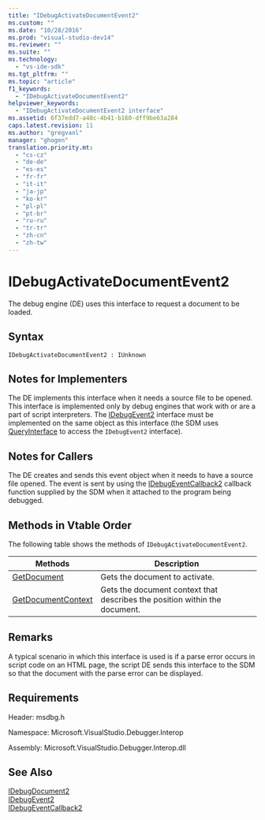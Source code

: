 ```yaml
---
title: "IDebugActivateDocumentEvent2"
ms.custom: ""
ms.date: "10/28/2016"
ms.prod: "visual-studio-dev14"
ms.reviewer: ""
ms.suite: ""
ms.technology: 
  - "vs-ide-sdk"
ms.tgt_pltfrm: ""
ms.topic: "article"
f1_keywords: 
  - "IDebugActivateDocumentEvent2"
helpviewer_keywords: 
  - "IDebugActivateDocumentEvent2 interface"
ms.assetid: 6f37edd7-a48c-4b41-b160-dff9be63a284
caps.latest.revision: 11
ms.author: "gregvanl"
manager: "ghogen"
translation.priority.mt: 
  - "cs-cz"
  - "de-de"
  - "es-es"
  - "fr-fr"
  - "it-it"
  - "ja-jp"
  - "ko-kr"
  - "pl-pl"
  - "pt-br"
  - "ru-ru"
  - "tr-tr"
  - "zh-cn"
  - "zh-tw"
---
```

# IDebugActivateDocumentEvent2
The debug engine (DE) uses this interface to request a document to be loaded.  
  
## Syntax  
  
```  
IDebugActivateDocumentEvent2 : IUnknown  
```  
  
## Notes for Implementers  
 The DE implements this interface when it needs a source file to be opened. This interface is implemented only by debug engines that work with or are a part of script interpreters. The [IDebugEvent2](../../../extensibility/debugger/reference/idebugevent2.md) interface must be implemented on the same object as this interface (the SDM uses [QueryInterface](../Topic/QueryInterface.md) to access the `IDebugEvent2` interface).  
  
## Notes for Callers  
 The DE creates and sends this event object when it needs to have a source file opened. The event is sent by using the [IDebugEventCallback2](../../../extensibility/debugger/reference/idebugeventcallback2.md) callback function supplied by the SDM when it attached to the program being debugged.  
  
## Methods in Vtable Order  
 The following table shows the methods of `IDebugActivateDocumentEvent2`.  
  
|Methods|Description|  
|-------------|-----------------|  
|[GetDocument](../../../extensibility/debugger/reference/idebugactivatedocumentevent2-getdocument.md)|Gets the document to activate.|  
|[GetDocumentContext](../../../extensibility/debugger/reference/idebugactivatedocumentevent2-getdocumentcontext.md)|Gets the document context that describes the position within the document.|  
  
## Remarks  
 A typical scenario in which this interface is used is if a parse error occurs in script code on an HTML page, the script DE sends this interface to the SDM so that the document with the parse error can be displayed.  
  
## Requirements  
 Header: msdbg.h  
  
 Namespace: Microsoft.VisualStudio.Debugger.Interop  
  
 Assembly: Microsoft.VisualStudio.Debugger.Interop.dll  
  
## See Also  
 [IDebugDocument2](../../../extensibility/debugger/reference/idebugdocument2.md)   
 [IDebugEvent2](../../../extensibility/debugger/reference/idebugevent2.md)   
 [IDebugEventCallback2](../../../extensibility/debugger/reference/idebugeventcallback2.md)